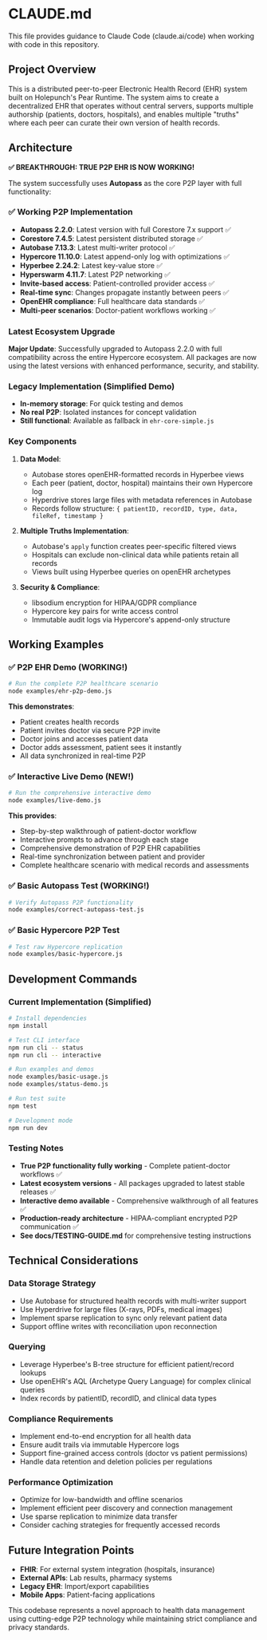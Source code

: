 # CLAUDE.md

This file provides guidance to Claude Code (claude.ai/code) when working with code in this repository.

## Project Overview

This is a distributed peer-to-peer Electronic Health Record (EHR) system built on Holepunch's Pear Runtime. The system aims to create a decentralized EHR that operates without central servers, supports multiple authorship (patients, doctors, hospitals), and enables multiple "truths" where each peer can curate their own version of health records.

## Architecture

**✅ BREAKTHROUGH: TRUE P2P EHR IS NOW WORKING!**

The system successfully uses **Autopass** as the core P2P layer with full functionality:

### ✅ Working P2P Implementation
- **Autopass 2.2.0**: Latest version with full Corestore 7.x support ✅
- **Corestore 7.4.5**: Latest persistent distributed storage ✅
- **Autobase 7.13.3**: Latest multi-writer protocol ✅
- **Hypercore 11.10.0**: Latest append-only log with optimizations ✅
- **Hyperbee 2.24.2**: Latest key-value store ✅
- **Hyperswarm 4.11.7**: Latest P2P networking ✅
- **Invite-based access**: Patient-controlled provider access ✅
- **Real-time sync**: Changes propagate instantly between peers ✅
- **OpenEHR compliance**: Full healthcare data standards ✅
- **Multi-peer scenarios**: Doctor-patient workflows working ✅

### Latest Ecosystem Upgrade
**Major Update**: Successfully upgraded to Autopass 2.2.0 with full compatibility across the entire Hypercore ecosystem. All packages are now using the latest versions with enhanced performance, security, and stability.

### Legacy Implementation (Simplified Demo)
- **In-memory storage**: For quick testing and demos
- **No real P2P**: Isolated instances for concept validation
- **Still functional**: Available as fallback in `ehr-core-simple.js`

### Key Components

1. **Data Model**:
   - Autobase stores openEHR-formatted records in Hyperbee views
   - Each peer (patient, doctor, hospital) maintains their own Hypercore log
   - Hyperdrive stores large files with metadata references in Autobase
   - Records follow structure: `{ patientID, recordID, type, data, fileRef, timestamp }`

2. **Multiple Truths Implementation**:
   - Autobase's `apply` function creates peer-specific filtered views
   - Hospitals can exclude non-clinical data while patients retain all records
   - Views built using Hyperbee queries on openEHR archetypes

3. **Security & Compliance**:
   - libsodium encryption for HIPAA/GDPR compliance
   - Hypercore key pairs for write access control
   - Immutable audit logs via Hypercore's append-only structure

## Working Examples

### ✅ P2P EHR Demo (WORKING!)
```bash
# Run the complete P2P healthcare scenario
node examples/ehr-p2p-demo.js
```
**This demonstrates**:
- Patient creates health records
- Patient invites doctor via secure P2P invite
- Doctor joins and accesses patient data
- Doctor adds assessment, patient sees it instantly
- All data synchronized in real-time P2P

### ✅ Interactive Live Demo (NEW!)
```bash
# Run the comprehensive interactive demo
node examples/live-demo.js
```
**This provides**:
- Step-by-step walkthrough of patient-doctor workflow
- Interactive prompts to advance through each stage
- Comprehensive demonstration of P2P EHR capabilities
- Real-time synchronization between patient and provider
- Complete healthcare scenario with medical records and assessments

### ✅ Basic Autopass Test (WORKING!)
```bash
# Verify Autopass P2P functionality
node examples/correct-autopass-test.js
```

### ✅ Basic Hypercore P2P Test
```bash
# Test raw Hypercore replication
node examples/basic-hypercore.js
```

## Development Commands

### Current Implementation (Simplified)
```bash
# Install dependencies
npm install

# Test CLI interface
npm run cli -- status
npm run cli -- interactive

# Run examples and demos
node examples/basic-usage.js
node examples/status-demo.js

# Run test suite
npm test

# Development mode
npm run dev
```

### Testing Notes
- **True P2P functionality fully working** - Complete patient-doctor workflows ✅
- **Latest ecosystem versions** - All packages upgraded to latest stable releases ✅
- **Interactive demo available** - Comprehensive walkthrough of all features ✅
- **Production-ready architecture** - HIPAA-compliant encrypted P2P communication ✅
- **See docs/TESTING-GUIDE.md** for comprehensive testing instructions

## Technical Considerations

### Data Storage Strategy
- Use Autobase for structured health records with multi-writer support
- Use Hyperdrive for large files (X-rays, PDFs, medical images)
- Implement sparse replication to sync only relevant patient data
- Support offline writes with reconciliation upon reconnection

### Querying
- Leverage Hyperbee's B-tree structure for efficient patient/record lookups
- Use openEHR's AQL (Archetype Query Language) for complex clinical queries
- Index records by patientID, recordID, and clinical data types

### Compliance Requirements
- Implement end-to-end encryption for all health data
- Ensure audit trails via immutable Hypercore logs
- Support fine-grained access controls (doctor vs patient permissions)
- Handle data retention and deletion policies per regulations

### Performance Optimization
- Optimize for low-bandwidth and offline scenarios
- Implement efficient peer discovery and connection management
- Use sparse replication to minimize data transfer
- Consider caching strategies for frequently accessed records

## Future Integration Points

- **FHIR**: For external system integration (hospitals, insurance)
- **External APIs**: Lab results, pharmacy systems
- **Legacy EHR**: Import/export capabilities
- **Mobile Apps**: Patient-facing applications

This codebase represents a novel approach to health data management using cutting-edge P2P technology while maintaining strict compliance and privacy standards.